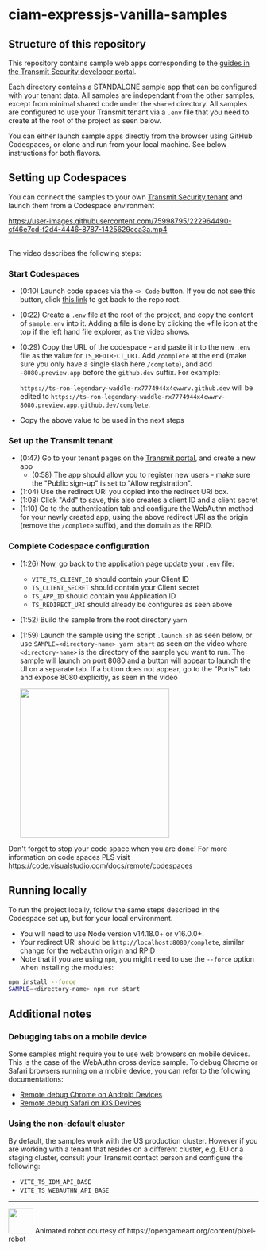 # ciam-expressjs-vanilla-samples

## Structure of this repository

This repository contains sample web apps corresponding to the
[guides in the Transmit Security developer portal](https://developer.transmitsecurity.com/guides/guides_intro/).

Each directory contains a STANDALONE sample app that can be configured with your tenant data. All
samples are independant from the other samples, except from minimal shared code under the `shared`
directory. All samples are configured to use your Transmit tenant via a `.env` file that you need to
create at the root of the project as seen below.

You can either launch sample apps directly from the browser using GitHub Codespaces, or clone and
run from your local machine. See below instructions for both flavors.

## Setting up Codespaces

You can connect the samples to your own
[Transmit Security tenant](https://portal.identity.security/) and launch them from a Codespace
environment

https://user-images.githubusercontent.com/75998795/222964490-cf46e7cd-f2d4-4446-8787-1425629cca3a.mp4

<br>
The video describes the following steps:

### Start Codespaces

- (0:10) Launch code spaces via the `<> Code` button. If you do not see this button, click
  [this link](https://github.com/TransmitSecurity/ciam-expressjs-vanilla-samples) to get back to the
  repo root.
- (0:22) Create a `.env` file at the root of the project, and copy the content of `sample.env` into
  it. Adding a file is done by clicking the +file icon at the top if the left hand file explorer, as
  the video shows.
- (0:29) Copy the URL of the codespace - and paste it into the new `.env` file as the value for
  `TS_REDIRECT_URI`. Add `/complete` at the end (make sure you only have a single slash here
  `/complete`), and add `-8080.preview.app` before the `github.dev` suffix. For example:

  `https://ts-ron-legendary-waddle-rx7774944x4cwwrv.github.dev` will be edited to
  `https://ts-ron-legendary-waddle-rx7774944x4cwwrv-8080.preview.app.github.dev/complete`.

- Copy the above value to be used in the next steps

### Set up the Transmit tenant

- (0:47) Go to your tenant pages on the [Transmit portal](https://portal.identity.security/), and
  create a new app
  - (0:58) The app should allow you to register new users - make sure the "Public sign-up" is set to
    "Allow registration".
- (1:04) Use the redirect URI you copied into the redirect URI box.
- (1:08) Click "Add" to save, this also creates a client ID and a client secret
- (1:10) Go to the authentication tab and configure the WebAuthn method for your newly created app,
  using the above redirect URI as the origin (remove the `/complete` suffix), and the domain as the
  RPID.

### Complete Codespace configuration

- (1:26) Now, go back to the application page update your `.env` file:
  - `VITE_TS_CLIENT_ID` should contain your Client ID
  - `TS_CLIENT_SECRET` should contain your Client secret
  - `TS_APP_ID` should contain you Application ID
  - `TS_REDIRECT_URI` should already be configures as seen above
- (1:52) Build the sample from the root directory `yarn`
- (1:59) Launch the sample using the script `.launch.sh` as seen below, or use `SAMPLE=<directory-name> yarn start` as seen on the video where `<directory-name>` is
  the directory of the sample you want to run. The sample will launch on port 8080 and a button will
  appear to launch the UI on a separate tab. If a button does not appear, go to the "Ports" tab and
  expose 8080 explicitly, as seen in the video
  
  <img src="https://user-images.githubusercontent.com/75998795/227149103-e08f164e-a5cd-4601-9ef8-7479293580bc.gif" width="300"/>


Don't forget to stop your code space when you are done! For more information on code spaces PLS
visit https://code.visualstudio.com/docs/remote/codespaces

## Running locally

To run the project locally, follow the same steps described in the Codespace set up, but for your
local environment.

- You will need to use Node version v14.18.0+ or v16.0.0+.
- Your redirect URI should be `http://localhost:8080/complete`, similar change for the webauthn
  origin and RPID
- Note that if you are using `npm`, you might need to use the `--force` option when installing the
  modules:

```bash
npm install --force
SAMPLE=<directory-name> npm run start
```

## Additional notes

### Debugging tabs on a mobile device

Some samples might require you to use web browsers on mobile devices. This is the case of the
WebAuthn cross device sample. To debug Chrome or Safari browsers running on a mobile device, you can
refer to the following documentations:

- [Remote debug Chrome on Android Devices](https://developer.chrome.com/docs/devtools/remote-debugging/)
- [Remote debug Safari on iOS Devices](https://webkit.org/web-inspector/enabling-web-inspector/)

### Using the non-default cluster

By default, the samples work with the US production cluster. However if you are working with a
tenant that resides on a different cluster, e.g. EU or a staging cluster, consult your Transmit
contact person and configure the following:

- `VITE_TS_IDM_API_BASE`
- `VITE_TS_WEBAUTHN_API_BASE`

---

<img src="https://user-images.githubusercontent.com/75998795/220656769-23c0ddda-cf03-4d45-94b9-9b32dd4b9750.gif" width="50" height="50"/>
Animated robot courtesy of https://opengameart.org/content/pixel-robot

